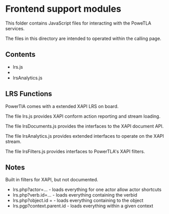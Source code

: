 # Frontend support modules

This folder contains JavaScript files for interacting with the PoweTLA services.

The files in this directory are intended to operated within the calling page.

## Contents

* lrs.js
*
* lrsAnalytics.js

## LRS Functions

PowerTlA comes with a extended XAPI LRS on board.

The file lrs.js provides XAPI conform action reporting and stream loading.

The file lrsDocuments.js provides the interfaces to the XAPI document API.

The file lrsAnalytics.js provides extended interfaces to operate on the XAPI stream.

The file lrsFilters.js provides interfaces to PowerTLA's XAPI filters.


## Notes

Built in filters for XAPI, but not documented.

- lrs.php?actor=...         - loads everything for one actor allow actor shortcuts
- lrs.php?verb.id=...       - loads everything containing the verbid
- lrs.php?object.id =       - loads everything containing to the object
- lrs.pgp?context.parent.id - loads everything within a given context

